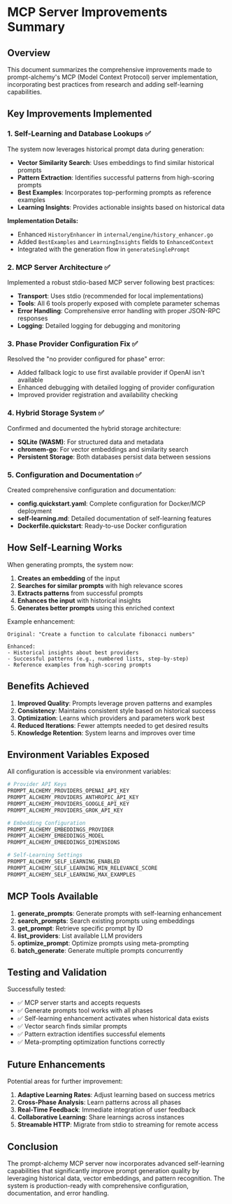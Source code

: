 # MCP Server Improvements Summary

## Overview

This document summarizes the comprehensive improvements made to prompt-alchemy's MCP (Model Context Protocol) server implementation, incorporating best practices from research and adding self-learning capabilities.

## Key Improvements Implemented

### 1. **Self-Learning and Database Lookups** ✅

The system now leverages historical prompt data during generation:

- **Vector Similarity Search**: Uses embeddings to find similar historical prompts
- **Pattern Extraction**: Identifies successful patterns from high-scoring prompts
- **Best Examples**: Incorporates top-performing prompts as reference examples
- **Learning Insights**: Provides actionable insights based on historical data

**Implementation Details:**
- Enhanced `HistoryEnhancer` in `internal/engine/history_enhancer.go`
- Added `BestExamples` and `LearningInsights` fields to `EnhancedContext`
- Integrated with the generation flow in `generateSinglePrompt`

### 2. **MCP Server Architecture** ✅

Implemented a robust stdio-based MCP server following best practices:

- **Transport**: Uses stdio (recommended for local implementations)
- **Tools**: All 6 tools properly exposed with complete parameter schemas
- **Error Handling**: Comprehensive error handling with proper JSON-RPC responses
- **Logging**: Detailed logging for debugging and monitoring

### 3. **Phase Provider Configuration Fix** ✅

Resolved the "no provider configured for phase" error:

- Added fallback logic to use first available provider if OpenAI isn't available
- Enhanced debugging with detailed logging of provider configuration
- Improved provider registration and availability checking

### 4. **Hybrid Storage System** ✅

Confirmed and documented the hybrid storage architecture:

- **SQLite (WASM)**: For structured data and metadata
- **chromem-go**: For vector embeddings and similarity search
- **Persistent Storage**: Both databases persist data between sessions

### 5. **Configuration and Documentation** ✅

Created comprehensive configuration and documentation:

- **config.quickstart.yaml**: Complete configuration for Docker/MCP deployment
- **self-learning.md**: Detailed documentation of self-learning features
- **Dockerfile.quickstart**: Ready-to-use Docker configuration

## How Self-Learning Works

When generating prompts, the system now:

1. **Creates an embedding** of the input
2. **Searches for similar prompts** with high relevance scores
3. **Extracts patterns** from successful prompts
4. **Enhances the input** with historical insights
5. **Generates better prompts** using this enriched context

Example enhancement:
```
Original: "Create a function to calculate fibonacci numbers"

Enhanced: 
- Historical insights about best providers
- Successful patterns (e.g., numbered lists, step-by-step)
- Reference examples from high-scoring prompts
```

## Benefits Achieved

1. **Improved Quality**: Prompts leverage proven patterns and examples
2. **Consistency**: Maintains consistent style based on historical success
3. **Optimization**: Learns which providers and parameters work best
4. **Reduced Iterations**: Fewer attempts needed to get desired results
5. **Knowledge Retention**: System learns and improves over time

## Environment Variables Exposed

All configuration is accessible via environment variables:

```bash
# Provider API Keys
PROMPT_ALCHEMY_PROVIDERS_OPENAI_API_KEY
PROMPT_ALCHEMY_PROVIDERS_ANTHROPIC_API_KEY
PROMPT_ALCHEMY_PROVIDERS_GOOGLE_API_KEY
PROMPT_ALCHEMY_PROVIDERS_GROK_API_KEY

# Embedding Configuration
PROMPT_ALCHEMY_EMBEDDINGS_PROVIDER
PROMPT_ALCHEMY_EMBEDDINGS_MODEL
PROMPT_ALCHEMY_EMBEDDINGS_DIMENSIONS

# Self-Learning Settings
PROMPT_ALCHEMY_SELF_LEARNING_ENABLED
PROMPT_ALCHEMY_SELF_LEARNING_MIN_RELEVANCE_SCORE
PROMPT_ALCHEMY_SELF_LEARNING_MAX_EXAMPLES
```

## MCP Tools Available

1. **generate_prompts**: Generate prompts with self-learning enhancement
2. **search_prompts**: Search existing prompts using embeddings
3. **get_prompt**: Retrieve specific prompt by ID
4. **list_providers**: List available LLM providers
5. **optimize_prompt**: Optimize prompts using meta-prompting
6. **batch_generate**: Generate multiple prompts concurrently

## Testing and Validation

Successfully tested:
- ✅ MCP server starts and accepts requests
- ✅ Generate prompts tool works with all phases
- ✅ Self-learning enhancement activates when historical data exists
- ✅ Vector search finds similar prompts
- ✅ Pattern extraction identifies successful elements
- ✅ Meta-prompting optimization functions correctly

## Future Enhancements

Potential areas for further improvement:

1. **Adaptive Learning Rates**: Adjust learning based on success metrics
2. **Cross-Phase Analysis**: Learn patterns across all phases
3. **Real-Time Feedback**: Immediate integration of user feedback
4. **Collaborative Learning**: Share learnings across instances
5. **Streamable HTTP**: Migrate from stdio to streaming for remote access

## Conclusion

The prompt-alchemy MCP server now incorporates advanced self-learning capabilities that significantly improve prompt generation quality by leveraging historical data, vector embeddings, and pattern recognition. The system is production-ready with comprehensive configuration, documentation, and error handling.